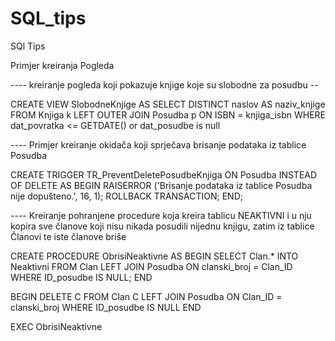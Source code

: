 # SQL_tips
SQl Tips

Primjer kreiranja Pogleda

---- kreiranje pogleda koji pokazuje knjige koje su slobodne za posudbu --

CREATE VIEW SlobodneKnjige 
AS
SELECT DISTINCT naslov AS naziv_knjige
FROM Knjiga k
LEFT OUTER JOIN Posudba p ON ISBN = knjiga_isbn
WHERE dat_povratka <= GETDATE() or dat_posudbe is null


---- Primjer kreiranje okidača koji sprječava brisanje podataka iz tablice Posudba

CREATE TRIGGER TR_PreventDeletePosudbeKnjiga
ON Posudba
INSTEAD OF DELETE
AS
BEGIN
    RAISERROR ('Brisanje podataka iz tablice Posudba nije dopušteno.', 16, 1);
    ROLLBACK TRANSACTION;
END;

---- Kreiranje pohranjene procedure koja kreira tablicu NEAKTIVNI i u nju kopira sve članove koji nisu nikada posudili nijednu knjigu, zatim iz tablice Članovi te iste članove briše

CREATE PROCEDURE ObrisiNeaktivne AS
BEGIN
	SELECT Clan.*
	INTO Neaktivni
	FROM Clan
	LEFT JOIN Posudba ON clanski_broj = Clan_ID
	WHERE ID_posudbe IS NULL;
END

BEGIN
DELETE C
FROM Clan C
LEFT JOIN Posudba  ON Clan_ID = clanski_broj
	WHERE ID_posudbe IS NULL
END

EXEC ObrisiNeaktivne
